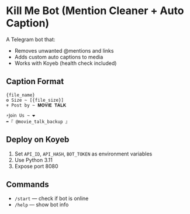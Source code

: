 # Kill Me Bot (Mention Cleaner + Auto Caption)

A Telegram bot that:
- Removes unwanted @mentions and links
- Adds custom auto captions to media
- Works with Koyeb (health check included)

## Caption Format
```
{file_name}
⚙️ 𝚂𝚒𝚣𝚎 ~ [{file_size}]
⚜️ 𝙿𝚘𝚜𝚝 𝚋𝚢 ~ 𝐌𝐎𝐕𝐈𝐄 𝐓𝐀𝐋𝐊

⚡𝖩𝗈𝗂𝗇 Us ~ ❤️ 
➦『 @movie_talk_backup 』
```

## Deploy on Koyeb
1. Set `API_ID`, `API_HASH`, `BOT_TOKEN` as environment variables
2. Use Python 3.11
3. Expose port 8080

## Commands
- `/start` — check if bot is online
- `/help` — show bot info
